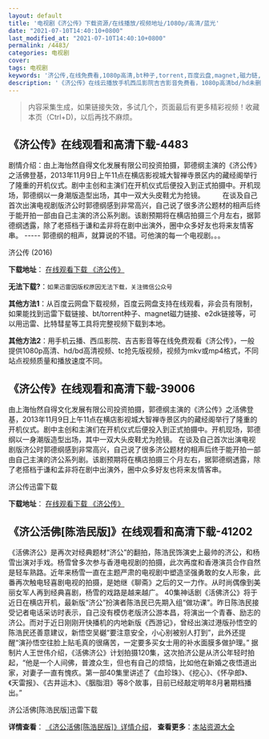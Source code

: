 ```yaml
---
layout: default
title: '电视剧《济公传》下载资源/在线播放/视频地址/1080p/高清/蓝光'
date: "2021-07-10T14:40:10+0800"
last_modified_at: "2021-07-10T14:40:10+0800"
permalink: /4483/
categories: 电视剧
cover:
tags: 电视剧
keywords: '济公传,在线免费看,1080p高清,bt种子,torrent,百度云盘,magnet,磁力链,迅雷下载资源'
description: '《济公传》在线云播放手机西瓜影院吉吉影音免费看，1080p高清bd/hd未删减完整版和tc抢先枪版，mkv/mp4格式，附带bt/torrent种子、magnet/磁力链、百度云盘、网盘资源迅雷下载链接'
---
```


>内容采集生成，如果链接失效，多试几个，页面最后有更多精彩视频！收藏本页（Ctrl+D)，以后再找不麻烦。


## 《济公传》在线观看和高清下载-4483

剧情介绍：由上海怡然自得文化发展有限公司投资拍摄，郭德纲主演的《济公传》之活佛登基，2013年11月9日上午11点在横店影视城大智禅寺景区内的藏经阁举行了隆重的开机仪式。剧中主创和主演们在开机仪式后便投入到正式拍摄中。开机现场，郭德纲以一身潮版造型出场，其中一双大头皮鞋尤为抢镜。  　　在谈及自己首次出演电视剧版济公时郭德纲感到非常高兴，自己说了很多济公题材的相声后终于能开拍一部由自己主演的济公系列剧。该剧预期将在横店拍摄三个月左右，据郭德纲透露，除了老搭档于谦和孟非将在剧中出演外，圈中众多好友也将来友情客串。 ----- 郭德纲的相声，就算说的不错。可他演的每一个电视剧。。。


济公传 (2016)

**下载地址**： [在线观看下载 《济公传》](https://www.btbtdy.me/btdy/dy5455.html) 


**无法下载?**：`如果迅雷因版权原因无法下载，关注微信公众号 `

**其他方法1**：从百度云网盘下载视频，百度云网盘支持在线观看，非会员有限制，如果能找到迅雷下载链接、bt/torrent种子、magnet磁力链接、e2dk链接等，可以用迅雷、比特彗星等工具将完整视频下载到本地。

**其他方法2**：用手机云播、西瓜影院、吉吉影音等在线免费观看《济公传》，一般提供1080p高清、hd/bd高清视频、tc抢先版视频，视频为mkv或mp4格式，不同站点视频质量和播放速度不同。


## 《济公传》在线观看和高清下载-39006

由上海怡然自得文化发展有限公司投资拍摄，郭德纲主演的《济公传》之活佛登基，2013年11月9日上午11点在横店影视城大智禅寺景区内的藏经阁举行了隆重的开机仪式。剧中主创和主演们在开机仪式后便投入到正式拍摄中。开机现场，郭德纲以一身潮版造型出场，其中一双大头皮鞋尤为抢镜。 在谈及自己首次出演电视剧版济公时郭德纲感到非常高兴，自己说了很多济公题材的相声后终于能开拍一部由自己主演的济公系列剧。该剧预期将在横店拍摄三个月左右，据郭德纲透露，除了老搭档于谦和孟非将在剧中出演外，圈中众多好友也将来友情客串。<br />


济公传迅雷下载

**下载地址**： [在线观看下载 《济公传》](https://www.993dy.com//vod-detail-id-13384.html) 


## 《济公活佛[陈浩民版]》在线观看和高清下载-41202

《活佛济公》是再次对经典题材&ldquo;济公”的翻拍，陈浩民饰演史上最帅的济公，和杨雪出演对手戏。杨雪曾多次参与香港电视剧的拍摄，此次再度和香港演员合作自然是轻车熟路。近年来杨雪一直在主题严肃的电视剧中塑造坚强勇敢的女人形象，此番再次触电轻喜剧电视的拍摄，是她继《聊斋》之后的又一力作。从时尚偶像到美丽女军人再到经典喜剧，杨雪的戏路是越来越广。 40集神话剧《活佛济公》将于近日在横店开机，最新版“济公”扮演者陈浩民已先期入组&ldquo;做功课&rdquo;。昨日陈浩民接受记者电话采访时表示，自己没有模仿老版济公游本昌，将演出一个青春、励志的济公。而对于近日刚刚开快播机的内地新版《西游记》，曾经出演过港版孙悟空的陈浩民还善意建议，新悟空吴樾&ldquo;要注意安全，小心别被别人打到”，此外还提醒“演孙悟空往脸上贴毛真的很痛苦，一定要多买女士用的补水面膜多做护理。&rdquo; 据制片人王世伟介绍，《活佛济公》计划拍摄120集，这次拍济公是从济公年轻时拍起，&ldquo;他是一个人间佛，普渡众生，但也有自己的烦恼，比如他在新婚之夜悟道出家，对妻子一直有愧疚。第一部40集里讲述了《血珍珠》、《挖心》、《怀孕郎》、《天雷报》、《古井运木》、《胭脂泪》等8个故事，目前已经敲定明年8月暑期档播出。&rdquo;


济公活佛[陈浩民版]迅雷下载

**详情查看**： [《济公活佛[陈浩民版]》详情介绍](/movie/41202/)， **查看更多**：[本站资源大全](/movie/t/all/)

